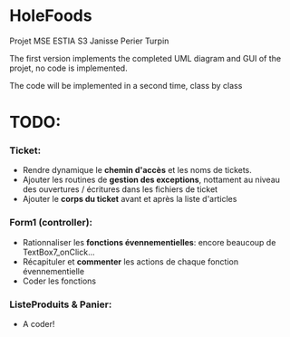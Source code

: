 # HoleFoods

Projet MSE ESTIA S3 Janisse Perier Turpin

The first version implements the completed UML diagram and GUI of the projet, no code is implemented.

The code will be implemented in a second time, class by class

# TODO:

### Ticket:
- Rendre dynamique le **chemin d'accès** et les noms de tickets.
- Ajouter les routines de **gestion des exceptions**, nottament au niveau des ouvertures / écritures dans les fichiers de ticket
- Ajouter le **corps du ticket** avant et après la liste d'articles

### Form1 (controller):

- Rationnaliser les **fonctions évennementielles**: encore beaucoup de TextBox7_onClick...
- Récapituler et **commenter** les actions de chaque fonction évennementielle
- Coder les fonctions

### ListeProduits & Panier:

- A coder!